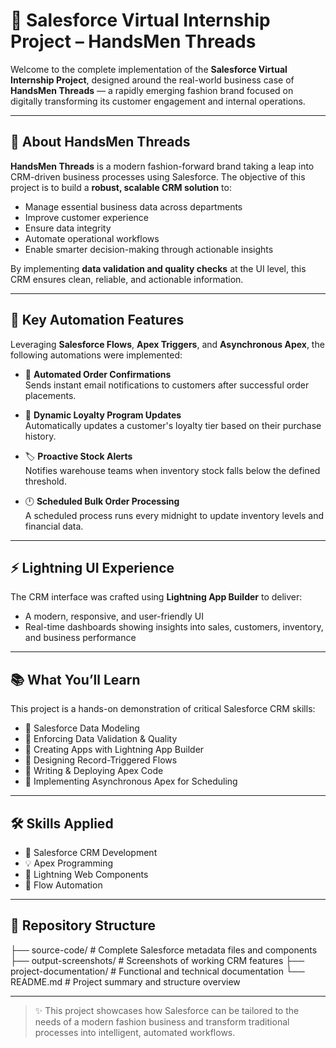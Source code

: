 # 🚀 Salesforce Virtual Internship Project – HandsMen Threads

Welcome to the complete implementation of the **Salesforce Virtual Internship Project**, designed around the real-world business case of **HandsMen Threads** — a rapidly emerging fashion brand focused on digitally transforming its customer engagement and internal operations.

---

## 🧵 About HandsMen Threads

**HandsMen Threads** is a modern fashion-forward brand taking a leap into CRM-driven business processes using Salesforce. The objective of this project is to build a **robust, scalable CRM solution** to:

- Manage essential business data across departments  
- Improve customer experience  
- Ensure data integrity  
- Automate operational workflows  
- Enable smarter decision-making through actionable insights  

By implementing **data validation and quality checks** at the UI level, this CRM ensures clean, reliable, and actionable information.

---

## 🔁 Key Automation Features

Leveraging **Salesforce Flows**, **Apex Triggers**, and **Asynchronous Apex**, the following automations were implemented:

- 📧 **Automated Order Confirmations**  
  Sends instant email notifications to customers after successful order placements.

- 🎁 **Dynamic Loyalty Program Updates**  
  Automatically updates a customer's loyalty tier based on their purchase history.

- 🏷️ **Proactive Stock Alerts**  
  Notifies warehouse teams when inventory stock falls below the defined threshold.

- 🕛 **Scheduled Bulk Order Processing**  
  A scheduled process runs every midnight to update inventory levels and financial data.

---

## ⚡ Lightning UI Experience

The CRM interface was crafted using **Lightning App Builder** to deliver:

- A modern, responsive, and user-friendly UI  
- Real-time dashboards showing insights into sales, customers, inventory, and business performance

---

## 📚 What You’ll Learn

This project is a hands-on demonstration of critical Salesforce CRM skills:

- 📌 Salesforce Data Modeling  
- 📌 Enforcing Data Validation & Quality  
- 📌 Creating Apps with Lightning App Builder  
- 📌 Designing Record-Triggered Flows  
- 📌 Writing & Deploying Apex Code  
- 📌 Implementing Asynchronous Apex for Scheduling

---

## 🛠️ Skills Applied

- 💼 Salesforce CRM Development  
- 💡 Apex Programming  
- 🎨 Lightning Web Components  
- 🔄 Flow Automation  

---

## 📂 Repository Structure

├── source-code/ # Complete Salesforce metadata files and components
├── output-screenshots/ # Screenshots of working CRM features
├── project-documentation/ # Functional and technical documentation
└── README.md # Project summary and structure overview

---

> ✨ This project showcases how Salesforce can be tailored to the needs of a modern fashion business and transform traditional processes into intelligent, automated workflows.
